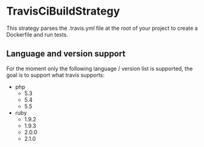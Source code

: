 # TravisCiBuildStrategy

This strategy parses the .travis.yml file at the root of your project to create a Dockerfile and run tests.

## Language and version support

For the moment only the following language / version list is supported, the goal is to support what travis supports:

* php
	* 5.3
	* 5.4
	* 5.5
* ruby
    * 1.9.2
    * 1.9.3
    * 2.0.0
    * 2.1.0
